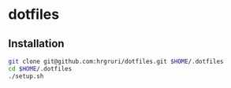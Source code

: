 # dotfiles

## Installation
```sh
git clone git@github.com:hrgruri/dotfiles.git $HOME/.dotfiles
cd $HOME/.dotfiles
./setup.sh
```
